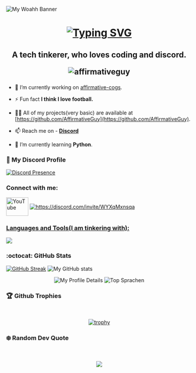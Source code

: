<a><img src="banner.gif" alt="My Woahh Banner"></a>
<h1 align="center"><a href="https://git.io/typing-svg"><img src="https://readme-typing-svg.demolab.com?font=Fira+Code&pause=995&color=FF0000&center=true&multiline=true&random=false&width=435&lines=Hi+%F0%9F%91%8B%F0%9F%8F%BB%2C+I'm+Arnav+Singh." alt="Typing SVG" /></a></h1>

<h2 align="center">A tech tinkerer, who loves coding and discord.
  <p align="center"> <img src="https://komarev.com/ghpvc/?username=affirmativeguy&label=Profile%20views&color=0e75b6&style=plastic&color=blueviolet" alt="affirmativeguy" /> </p>
</h2>



>

- 🔭 I’m currently working on [affirmative-cogs](https://github.com/AffirmativeGuy/affirmative-cogs).

- ⚡ Fun fact **I think I love football.**

- 👨‍💻 All of my projects(very basic) are available at [https://github.com/AffirmativeGuy](https://github.com/AffirmativeGuy).

- 📫 Reach me on - **[Discord](https://discord.gg/4pQ5TtRcft)**

- 🌱 I’m currently learning **Python**.

### 🍜 My Discord Profile

[![Discord Presence](https://lanyard.cnrad.dev/api/1064034452893863966)](https://discord.com/users/1064034452893863966)

<h3 align="left">Connect with me:</h3>
<p align="left">
<a href="https://www.youtube.com/c/https://www.youtube.com/@affirmativeguy" target="blank"><img align="center" src="https://cdn.simpleicons.org/youtube" alt="YouTube" height="50" width="60" /></a> 
<a href="https://discord.com/invite/WYXqMxnsqa"> <img align="center", src="https://skillicons.dev/icons?i=discord", alt="https://discord.com/invite/WYXqMxnsqa"</p>



<h3 align="left">Languages and Tools(I am tinkering with):</h3>
<p align="left">
  <a href="https://discord.com/invite/WYXqMxnsqa">
    <img src="https://skillicons.dev/icons?i=git,go,ps,py,ai,linux,ubuntu,arch,windows" />
  </a>
</p>



### :octocat: GitHub Stats
<a href="https://git.io/streak-stats"><img src="https://streak-stats.demolab.com?user=AffirmativeGuy&theme=blueberry-duo&hide_border=true&date_format=j%2Fn%5B%2FY%5D" alt="GitHub Streak" /></a>
![My GitHub stats](https://github-readme-stats.vercel.app/api?username=AffirmativeGuy&show_icons=true&theme=radical&hide_border=true)
&nbsp;<div align="center">
![My Profile Details](http://github-profile-summary-cards.vercel.app/api/cards/profile-details?username=AffirmativeGuy&theme=2077)
![Top Sprachen](https://github-readme-stats.vercel.app/api/top-langs/?username=AffirmativeGuy&layout=compact&theme=radical&hide_border=true)
</div>

### 🏆 Github Trophies
&nbsp;<div align="center">
[![trophy](https://github-profile-trophy.vercel.app/?username=affirmativeguy&theme=darkhub)](https://github.com/ryo-ma/github-profile-trophy)
</div>

### ❄️ Random Dev Quote
&nbsp;<div align="center">
![](https://quotes-github-readme.vercel.app/api?type=horizontal&theme=radical)
</div>









